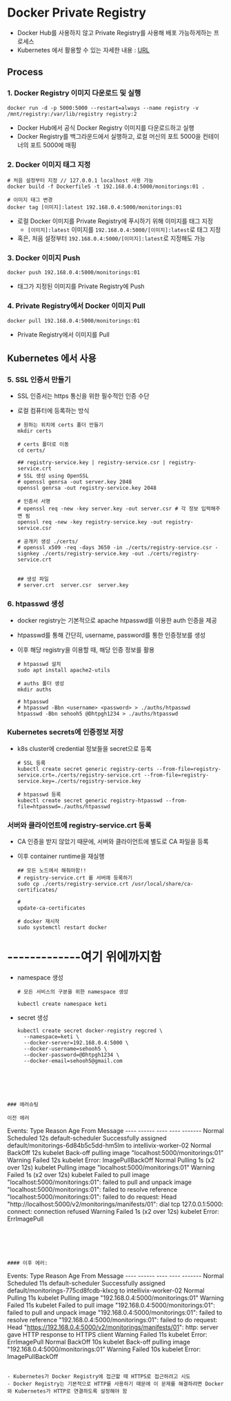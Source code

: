 # Docker Private Registry

- Docker Hub를 사용하지 않고 Private Registry를 사용해 배포 가능하게하는 프로세스
- Kubernetes 에서 활용할 수 있는 자세한 내용 : [URL](https://medium.com/@craftsangjae/k8s%EC%97%90-docker-private-registry-%EA%B5%AC%EC%B6%95%ED%95%98%EB%8A%94-%EB%B0%A9%EB%B2%95-db705cffe623)



## Process

### 1. Docker Registry 이미지 다운로드 및 실행

```
docker run -d -p 5000:5000 --restart=always --name registry -v /mnt/registry:/var/lib/registry registry:2
```

- Docker Hub에서 공식 Docker Registry 이미지를 다운로드하고 실행
- Docker Registry를 백그라운드에서 실행하고, 로컬 머신의 포트 5000을 컨테이너의 포트 5000에 매핑



### 2. Docker 이미지 태그 지정

```
# 처음 설정부터 지정 // 127.0.0.1 localhost 사용 가능
docker build -f DockerfileS -t 192.168.0.4:5000/monitorings:01 .

# 이미지 태그 변경
docker tag [이미지]:latest 192.168.0.4:5000/monitorings:01
```

- 로컬 Docker 이미지를 Private Registry에 푸시하기 위해 이미지를 태그 지정
  - `[이미지]:latest` 이미지를 `192.168.0.4:5000/[이미지]:latest`로 태그 지정
- 혹은, 처음 설정부터  `192.168.0.4:5000/[이미지]:latest`로 지정해도 가능



### 3. Docker 이미지 Push

```
docker push 192.168.0.4:5000/monitorings:01
```

- 태그가 지정된 이미지를 Private Registry에 Push



### 4. Private Registry에서 Docker 이미지 Pull

```
docker pull 192.168.0.4:5000/monitorings:01
```

- Private Registry에서 이미지를 Pull





## Kubernetes 에서 사용



### 5. SSL 인증서 만들기

- SSL 인증서는 https 통신을 위한 필수적인 인증 수단

- 로컬 컴퓨터에 등록하는 방식

  ```
  # 원하는 위치에 certs 폴더 만들기
  mkdir certs
  
  # certs 폴더로 이동
  cd certs/
  
  ## registry-service.key | registry-service.csr | registry-service.crt
  # SSL 생성 using OpenSSL
  # openssl genrsa -out server.key 2048
  openssl genrsa -out registry-service.key 2048
  
  # 인증서 서명
  # openssl req -new -key server.key -out server.csr # 각 정보 입력해주면 됨
  openssl req -new -key registry-service.key -out registry-service.csr
  
  # 공개키 생성 ./certs/
  # openssl x509 -req -days 3650 -in ./certs/registry-service.csr -signkey ./certs/registry-service.key -out ./certs/registry-service.crt
  
  
  ## 생성 파일 
  # server.crt  server.csr  server.key
  ```

  

### 6. htpasswd 생성

- docker registry는 기본적으로 apache htpasswd를 이용한 auth 인증을 제공

- htpasswd를 통해 간단히, username, password를 통한 인증정보를 생성

- 이후 해당 registry을 이용할 때, 해당 인증 정보를 활용

  ```
  # htpasswd 설치
  sudo apt install apache2-utils 
  
  # auths 폴더 생성
  mkdir auths
  
  # htpasswd 
  # htpasswd -Bbn <username> <password> > ./auths/htpasswd
  htpasswd -Bbn sehooh5 @Dhtpgh1234 > ./auths/htpasswd
  ```



### Kubernetes secrets에 인증정보 저장

- k8s cluster에 credential 정보들을 secret으로 등록

  ```
  # SSL 등록
  kubectl create secret generic registry-certs --from-file=registry-service.crt=./certs/registry-service.crt --from-file=registry-service.key=./certs/registry-service.key
  
  # htpasswd 등록
  kubectl create secret generic registry-htpasswd --from-file=htpasswd=./auths/htpasswd
  ```

  

### 서버와 클라이언트에 registry-service.crt 등록

-  CA 인증을 받지 않았기 때문에, 서버와 클라이언트에 별도로 CA 파일을 등록

- 이후 container runtime을 재실행

  ```
  ## 모든 노드에서 해줘야함!!
  # registry-service.crt 를 서버에 등록하기 
  sudo cp ./certs/registry-service.crt /usr/local/share/ca-certificates/
  
  # 
  update-ca-certificates
  
  # docker 재시작
  sudo systemctl restart docker
  ```

  

# -------------여기 위에까지함





- namespace 생성

  ```
  # 모든 서비스의 구분을 위한 namespace 생성
  
  kubectl create namespace keti
  ```

  

- secret 생성

  ```
  kubectl create secret docker-registry regcred \
    --namespace=keti \
    --docker-server=192.168.0.4:5000 \
    --docker-username=sehooh5 \
    --docker-password=@Dhtpgh1234 \
    --docker-email=sehooh5@gmail.com
  
```
  
  



### 에러슈팅

이전 에러

```
Events:                                                                                                                                                        Type     Reason     Age               From               Message                                                                                             ----     ------     ----              ----               -------                                                                                             Normal   Scheduled  12s               default-scheduler  Successfully assigned default/monitorings-6d84b5c5dd-hm5lm to intellivix-worker-02                  Normal   BackOff    12s               kubelet            Back-off pulling image "localhost:5000/monitorings:01"                                              Warning  Failed     12s               kubelet            Error: ImagePullBackOff                                                                             Normal   Pulling    1s (x2 over 12s)  kubelet            Pulling image "localhost:5000/monitorings:01"                                                       Warning  Failed     1s (x2 over 12s)  kubelet            Failed to pull image "localhost:5000/monitorings:01": failed to pull and unpack image "localhost:5000/monitorings:01": failed to resolve reference "localhost:5000/monitorings:01": failed to do request: Head "http://localhost:5000/v2/monitorings/manifests/01": dial tcp 127.0.0.1:5000: connect: connection refused                                                                                                      Warning  Failed     1s (x2 over 12s)  kubelet            Error: ErrImagePull     
```





#### 이후 에러:

```
Events:                                                                                                                                                        Type     Reason     Age   From               Message                                                                                                         ----     ------     ----  ----               -------                                                                                                         Normal   Scheduled  11s   default-scheduler  Successfully assigned default/monitorings-775cd8fcdb-klxcg to intellivix-worker-02                              Normal   Pulling    11s   kubelet            Pulling image "192.168.0.4:5000/monitorings:01"                                                                 Warning  Failed     11s   kubelet            Failed to pull image "192.168.0.4:5000/monitorings:01": failed to pull and unpack image "192.168.0.4:5000/monitorings:01": failed to resolve reference "192.168.0.4:5000/monitorings:01": failed to do request: Head "https://192.168.0.4:5000/v2/monitorings/manifests/01": http: server gave HTTP response to HTTPS client                                                                                                              Warning  Failed     11s   kubelet            Error: ErrImagePull                                                                                             Normal   BackOff    10s   kubelet            Back-off pulling image "192.168.0.4:5000/monitorings:01"                                                        Warning  Failed     10s   kubelet            Error: ImagePullBackOff    
```

- Kubernetes가 Docker Registry에 접근할 때 HTTPS로 접근하려고 시도
- Docker Registry는 기본적으로 HTTP를 사용하기 때문에 이 문제를 해결하려면 Docker와 Kubernetes가 HTTP로 연결하도록 설정해야 함



